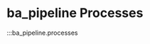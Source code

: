 # ba_pipeline Processes

:::ba_pipeline.processes

<!-- :::ba_pipeline.processes.CalculateParams

:::ba_pipeline.processes.ClassifyBehaviours

:::ba_pipeline.processes.Evaluate

:::ba_pipeline.processes.ExtractFeatures

:::ba_pipeline.processes.FormatVid

:::ba_pipeline.processes.Preprocess

:::ba_pipeline.processes.RunDLC

:::ba_pipeline.processes.UpdateConfigs -->

